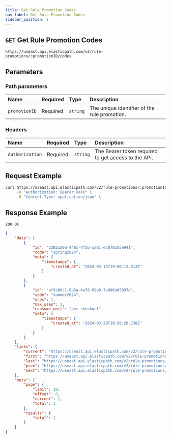 ```yaml
---
title: Get Rule Promotion Codes
nav_label: Get Rule Promotion Codes
sidebar_position: 1
---
```


## `GET` Get Rule Promotion Codes

```http
https://useast.api.elasticpath.com/v2/rule-promotions/:promotionID/codes
```

## Parameters

### Path parameters

| Name | Required | Type     | Description                      |
|:-----|:---------|:---------|:---------------------------------|
| `promotionID` | Required | `string` | The unique identifier of the rule promotion. |

### Headers

| Name            | Required | Type     | Description                          |
|:----------------|:---------|:---------|:-------------------------------------|
| `Authorization` | Required | `string` | The Bearer token required to get access to the API. |

## Request Example

```bash
curl https://useast.api.elasticpath.com/v2/rule-promotions/:promotionID/codes \
     -H "Authorization: Bearer XXXX" \
     -H "Content-Type: application/json" \
```

## Response Example

`200 OK`

```json
{
    "data": [
        {
            "id": "2282a20a-448c-4f5b-aa61-e5070355e941",
            "code": "spring2024",
            "meta": {
                "timestamps": {
                    "created_at": "2024-03-15T19:00:12.813Z"
                }
            }
        },
        {
            "id": "af3c06c1-8b5a-4a78-99a9-7a906a05897d",
            "code": "summer2024",
            "uses": 1,
            "max_uses": 1,
            "consume_unit": "per_checkout",
            "meta": {
                "timestamps": {
                    "created_at": "2024-03-20T18:58:28.738Z"
                }
            }
        }
    ],
    "links": {
        "current": "https://useast.api.elasticpath.com/v2/rule-promotions/bbd7f4c6-4766-49de-b05b-14c6a644f8f7/codes?page[offset]=0&page[limit]=10",
        "first": "https://useast.api.elasticpath.com/v2/rule-promotions/bbd7f4c6-4766-49de-b05b-14c6a644f8f7/codes?page[offset]=0&page[limit]=10",
        "last": "https://useast.api.elasticpath.com/v2/rule-promotions/bbd7f4c6-4766-49de-b05b-14c6a644f8f7/codes?page[offset]=0&page[limit]=10",
        "prev": "https://useast.api.elasticpath.com/v2/rule-promotions/bbd7f4c6-4766-49de-b05b-14c6a644f8f7/codes?page[offset]=0&page[limit]=10",
        "next": "https://useast.api.elasticpath.com/v2/rule-promotions/bbd7f4c6-4766-49de-b05b-14c6a644f8f7/codes?page[offset]=0&page[limit]=10"
    },
    "meta": {
        "page": {
            "limit": 10,
            "offset": 0,
            "current": 1,
            "total": 1
        },
        "results": {
            "total": 2
        }
    }
}
```
